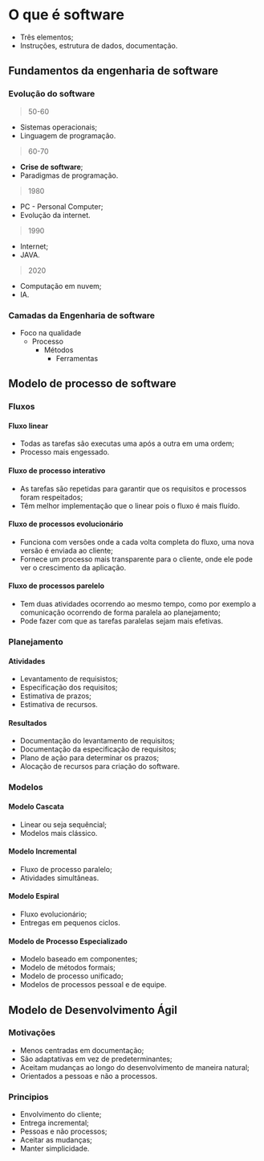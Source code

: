 # O que é software

* Três elementos;
* Instruções, estrutura de dados, documentação.

## Fundamentos da engenharia de software

### Evolução do software

> 50-60

* Sistemas operacionais;
* Linguagem de programação.

> 60-70

* **Crise de software**;
* Paradigmas de programação.

> 1980

* PC - Personal Computer;
* Evolução da internet.

> 1990

* Internet;
* JAVA.

> 2020

* Computação em nuvem;
* IA.

### Camadas da Engenharia de software

* Foco na qualidade
  * Processo
    * Métodos
      * Ferramentas

## Modelo de processo de software

### Fluxos

#### Fluxo linear

* Todas as tarefas são executas uma após a outra em uma ordem;
* Processo mais engessado.

#### Fluxo de processo interativo

* As tarefas são repetidas para garantir que os requisitos e processos foram respeitados;
* Têm melhor implementação que o linear pois o fluxo é mais fluído.

#### Fluxo de processos evolucionário

* Funciona com versões onde a cada volta completa do fluxo, uma nova versão é enviada ao cliente;
* Fornece um processo mais transparente para o cliente, onde ele pode ver o crescimento da aplicação.

#### Fluxo de processos parelelo

* Tem duas atividades ocorrendo ao mesmo tempo, como por exemplo a comunicação ocorrendo de forma paralela ao planejamento;
* Pode fazer com que as tarefas paralelas sejam mais efetivas.

### Planejamento

#### Atividades

* Levantamento de requisistos;
* Especificação dos requisitos;
* Estimativa de prazos;
* Estimativa de recursos.

#### Resultados

* Documentação do levantamento de requisitos;
* Documentação da especificação de requisitos;
* Plano de ação para determinar os prazos;
* Alocação de recursos para criação do software.

### Modelos

#### Modelo Cascata

* Linear ou seja sequêncial;
* Modelos mais clássico.

#### Modelo Incremental

* Fluxo de processo paralelo;
* Atividades simultâneas.

#### Modelo Espiral

* Fluxo evolucionário;
* Entregas em pequenos ciclos.

#### Modelo de Processo Especializado

* Modelo baseado em componentes;
* Modelo de métodos formais;
* Modelo de processo unificado;
* Modelos de processos pessoal e de equipe.

## Modelo de Desenvolvimento Ágil

### Motivações

* Menos centradas em documentação;
* São adaptativas em vez de predeterminantes;
* Aceitam mudanças ao longo do desenvolvimento de maneira natural;
* Orientados a pessoas e não a processos.

### Principios

* Envolvimento do cliente;
* Entrega incremental;
* Pessoas e não processos;
* Aceitar as mudanças;
* Manter simplicidade.
